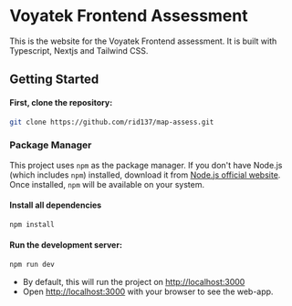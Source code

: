 # Voyatek Frontend Assessment

This is the website for the Voyatek Frontend assessment. It is built with Typescript, Nextjs and Tailwind CSS.

## Getting Started

#### First, clone the repository:

```bash
git clone https://github.com/rid137/map-assess.git
```

### Package Manager

This project uses `npm` as the package manager. If you don't have Node.js (which includes `npm`) installed, download it from [Node.js official website](https://nodejs.org). Once installed, `npm` will be available on your system.

#### Install all dependencies

```bash
npm install
```

#### Run the development server:

```bash
npm run dev
```

- By default, this will run the project on [http://localhost:3000](http://localhost:3000)
- Open [http://localhost:3000](http://localhost:3000) with your browser to see the web-app.
